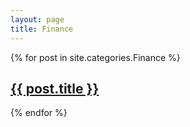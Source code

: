 ```yaml
---
layout: page
title: Finance
---
```


{% for post in site.categories.Finance %}
    <article class="post"><h1>
      <a href="{{ post.url }}">{{ post.title }}</a>
    </h1></article>
{% endfor %}
